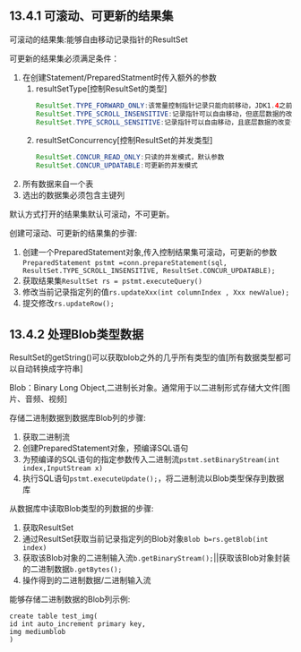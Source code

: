 ## 13.4.1 可滚动、可更新的结果集
可滚动的结果集:能够自由移动记录指针的ResultSet

可更新的结果集必须满足条件：
1. 在创建Statement/PreparedStatment时传入额外的参数
    1. resultSetType[控制ResultSet的类型]
        ```java
        ResultSet.TYPE_FORWARD_ONLY:该常量控制指针记录只能向前移动，JDK1.4之前的默认值
        ResultSet.TYPE_SCROLL_INSENSITIVE:记录指针可以自由移动，但底层数据的改变不影响ResultSet的内容
        ResultSet.TYPE_SCROLL_SENSITIVE:记录指针可以自由移动，且底层数据的改变会影响ResultSet的内容。
        ```
    2. resultSetConcurrency[控制ResultSet的并发类型]
        ```java
        ResultSet.CONCUR_READ_ONLY:只读的并发模式，默认参数
        ResultSet.CONCUR_UPDATABLE:可更新的并发模式
        ```
2. 所有数据来自一个表
3. 选出的数据集必须包含主键列

默认方式打开的结果集默认可滚动，不可更新。

创建可滚动、可更新的结果集的步骤:
1. 创建一个PreparedStatement对象,传入控制结果集可滚动，可更新的参数`PreparedStatement pstmt =conn.prepareStatement(sql, ResultSet.TYPE_SCROLL_INSENSITIVE, ResultSet.CONCUR_UPDATABLE);`
2. 获取结果集`ResultSet rs = pstmt.executeQuery()`
3. 修改当前记录指定列的值`rs.updateXxx(int columnIndex , Xxx newValue);`
4. 提交修改`rs.updateRow();`

## 13.4.2 处理Blob类型数据
ResultSet的getString()可以获取blob之外的几乎所有类型的值[所有数据类型都可以自动转换成字符串]

Blob：Binary Long Object,二进制长对象。通常用于以二进制形式存储大文件[图片、音频、视频]

存储二进制数据到数据库Blob列的步骤:
1. 获取二进制流
2. 创建PreparedStatement对象，预编译SQL语句
3. 为预编译的SQL语句的指定参数传入二进制流`pstmt.setBinaryStream(int index,InputStream x)`
4. 执行SQL语句`pstmt.executeUpdate();`，将二进制流以Blob类型保存到数据库

从数据库中读取Blob类型的列数据的步骤:
1. 获取ResultSet
2. 通过ResultSet获取当前记录指定列的Blob对象`Blob b=rs.getBlob(int index)`
3. 获取该Blob对象的二进制输入流`b.getBinaryStream();`||获取该Blob对象封装的二进制数据`b.getBytes();`
4. 操作得到的二进制数据/二进制输入流

能够存储二进制数据的Blob列示例:
```
create table test_img(
id int auto_increment primary key,
img mediumblob
)
```